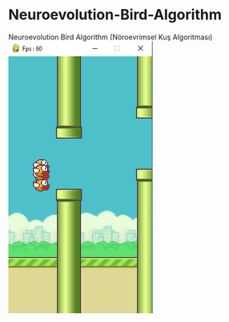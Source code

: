 # Neuroevolution-Bird-Algorithm
Neuroevolution Bird Algorithm (Nöroevrimsel Kuş Algoritması)
</br>
![](images/ss.png)
